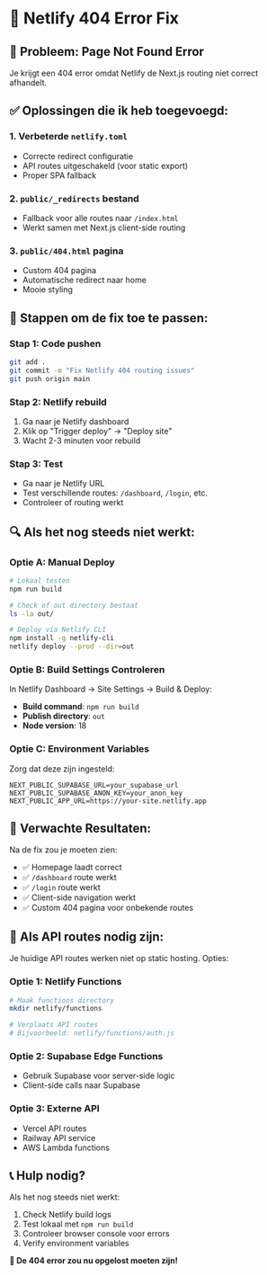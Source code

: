 # 🔧 Netlify 404 Error Fix

## 🚨 **Probleem: Page Not Found Error**

Je krijgt een 404 error omdat Netlify de Next.js routing niet correct afhandelt.

## ✅ **Oplossingen die ik heb toegevoegd:**

### 1. **Verbeterde `netlify.toml`**
- Correcte redirect configuratie
- API routes uitgeschakeld (voor static export)
- Proper SPA fallback

### 2. **`public/_redirects` bestand**
- Fallback voor alle routes naar `/index.html`
- Werkt samen met Next.js client-side routing

### 3. **`public/404.html` pagina**
- Custom 404 pagina
- Automatische redirect naar home
- Mooie styling

## 🚀 **Stappen om de fix toe te passen:**

### Stap 1: Code pushen
```bash
git add .
git commit -m "Fix Netlify 404 routing issues"
git push origin main
```

### Stap 2: Netlify rebuild
1. Ga naar je Netlify dashboard
2. Klik op "Trigger deploy" → "Deploy site"
3. Wacht 2-3 minuten voor rebuild

### Stap 3: Test
- Ga naar je Netlify URL
- Test verschillende routes: `/dashboard`, `/login`, etc.
- Controleer of routing werkt

## 🔍 **Als het nog steeds niet werkt:**

### Optie A: Manual Deploy
```bash
# Lokaal testen
npm run build

# Check of out directory bestaat
ls -la out/

# Deploy via Netlify CLI
npm install -g netlify-cli
netlify deploy --prod --dir=out
```

### Optie B: Build Settings Controleren
In Netlify Dashboard → Site Settings → Build & Deploy:

- **Build command**: `npm run build`
- **Publish directory**: `out`
- **Node version**: 18

### Optie C: Environment Variables
Zorg dat deze zijn ingesteld:
```env
NEXT_PUBLIC_SUPABASE_URL=your_supabase_url
NEXT_PUBLIC_SUPABASE_ANON_KEY=your_anon_key
NEXT_PUBLIC_APP_URL=https://your-site.netlify.app
```

## 🎯 **Verwachte Resultaten:**

Na de fix zou je moeten zien:
- ✅ Homepage laadt correct
- ✅ `/dashboard` route werkt
- ✅ `/login` route werkt
- ✅ Client-side navigation werkt
- ✅ Custom 404 pagina voor onbekende routes

## 🚨 **Als API routes nodig zijn:**

Je huidige API routes werken niet op static hosting. Opties:

### Optie 1: Netlify Functions
```bash
# Maak functions directory
mkdir netlify/functions

# Verplaats API routes
# Bijvoorbeeld: netlify/functions/auth.js
```

### Optie 2: Supabase Edge Functions
- Gebruik Supabase voor server-side logic
- Client-side calls naar Supabase

### Optie 3: Externe API
- Vercel API routes
- Railway API service
- AWS Lambda functions

## 📞 **Hulp nodig?**

Als het nog steeds niet werkt:
1. Check Netlify build logs
2. Test lokaal met `npm run build`
3. Controleer browser console voor errors
4. Verify environment variables

**🎯 De 404 error zou nu opgelost moeten zijn!**
